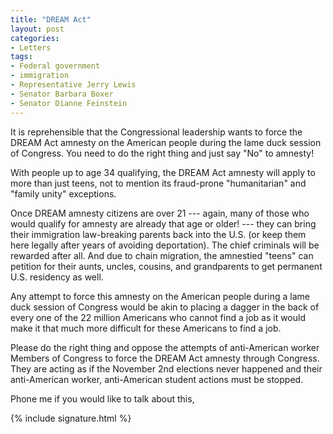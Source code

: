 ```yaml
---
title: "DREAM Act"
layout: post
categories:
- Letters
tags:
- Federal government
- immigration
- Representative Jerry Lewis
- Senator Barbara Boxer
- Senator Dianne Feinstein
---
```


It is reprehensible that the Congressional leadership wants to force the DREAM Act amnesty on the American people during the lame duck session of Congress. You need to do the right thing and just say "No" to amnesty!  
  
With people up to age 34 qualifying, the DREAM Act amnesty will apply to more than just teens, not to mention its fraud-prone "humanitarian" and "family unity" exceptions.

Once DREAM amnesty citizens are over 21 --- again, many of those who would qualify for amnesty are already that age or older! --- they can bring their immigration law-breaking parents back into the U.S. (or keep them here legally after years of avoiding deportation). The chief criminals will be rewarded after all. And due to chain migration, the amnestied "teens" can petition for their aunts, uncles, cousins, and grandparents to get permanent U.S. residency as well.

Any attempt to force this amnesty on the American people during a lame duck session of Congress would be akin to placing a dagger in the back of every one of the 22 million Americans who cannot find a job as it would make it that much more difficult for these Americans to find a job.

Please do the right thing and oppose the attempts of anti-American worker Members of Congress to force the DREAM Act amnesty through Congress. They are acting as if the November 2nd elections never happened and their anti-American worker, anti-American student actions must be stopped.

Phone me if you would like to talk about this,

{% include signature.html %}
